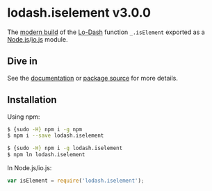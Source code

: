 # lodash.iselement v3.0.0

The [modern build](https://github.com/lodash/lodash/wiki/Build-Differences) of the [Lo-Dash](https://lodash.com/) function `_.isElement` exported as a [Node.js](http://nodejs.org/)/[io.js](https://iojs.org/) module.

## Dive in

See the [documentation](https://lodash.com/docs#isElement) or [package source](https://github.com/lodash/lodash/blob/3.0.0-npm-packages/lodash.iselement/index.js) for more details.

## Installation

Using npm:

```bash
$ {sudo -H} npm i -g npm
$ npm i --save lodash.iselement

$ {sudo -H} npm i -g lodash.iselement
$ npm ln lodash.iselement
```

In Node.js/io.js:

```js
var isElement = require('lodash.iselement');
```
